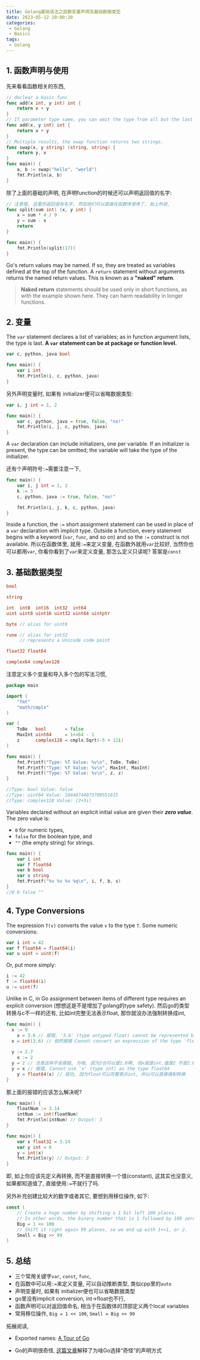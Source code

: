 ```yaml
---
title: Golang基础语法之函数变量声明及基础数据类型
date: 2023-05-12 10:00:20
categories:
 - Golang
 - Basics
tags:
 - Golang
---
```


## 1. 函数声明与使用

先来看看函数相关的东西, 

```go
// declear a basic func
func add(x int, y int) int {
	return x + y
}
// If parameter type same, you can omit the type from all but the last
func add(x, y int) int {
	return x + y
}
// Multiple results, the swap function returns two strings.
func swap(x, y string) (string, string) {
	return y, x
}
func main() {
	a, b := swap("hello", "world")
	fmt.Println(a, b)
}
```

除了上面的基础的声明, 在声明function的时候还可以声明返回值的名字: 

```go
// 注意哦, 这里的返回值有名字, 然后他们可以直接在函数体使用了, 如上所说, 
func split(sum int) (x, y int) {
	x = sum * 4 / 9
	y = sum - x
	return
}

func main() {
	fmt.Println(split(17))
}
```

Go's return values may be named. If so, they are treated as variables defined at the top of the function. A `return` statement without arguments returns the named return values. This is known as a **"naked" return**.

> **Naked return** statements should be used only in short functions, as with the example shown here. They can harm readability in longer functions.

## 2. 变量

The `var` statement declares a list of variables; as in function argument lists, the type is last. **A `var` statement can be at package or function level.**

```go
var c, python, java bool

func main() {
	var i int
	fmt.Println(i, c, python, java)
}
```

另外声明变量时, 如果有 initializer便可以省略数据类型:

```go
var i, j int = 1, 2

func main() {
	var c, python, java = true, false, "no!"
	fmt.Println(i, j, c, python, java)
}
```

A `var` declaration can include initializers, one per variable. If an initializer is present, the type can be omitted; the variable will take the type of the initializer.

还有个声明符号`:=`需要注意一下, 

```go
func main() {
	var i, j int = 1, 2
	k := 3
	c, python, java := true, false, "no!"

	fmt.Println(i, j, k, c, python, java)
}
```

Inside a function, the `:=` short assignment statement can be used in place of a `var` declaration with implicit type. Outside a function, every statement begins with a keyword (`var`, `func`, and so on) and so the `:=` construct is not available. 所以在函数体里, 就用`:=`来定义变量, 在函数外就用`var`比较好, 当然你也可以都用`var`,  你看你看到了`var`来定义变量, 那怎么定义只读呢? 答案是`const`

## 3. 基础数据类型

```go
bool

string

int  int8  int16  int32  int64
uint uint8 uint16 uint32 uint64 uintptr

byte // alias for uint8

rune // alias for int32
     // represents a Unicode code point

float32 float64

complex64 complex128
```

注意定义多个变量和导入多个包的写法习惯, 

```go
package main

import (
	"fmt"
	"math/cmplx"
)

var (
	ToBe   bool       = false
	MaxInt uint64     = 1<<64 - 1
	z      complex128 = cmplx.Sqrt(-5 + 12i)
)

func main() {
	fmt.Printf("Type: %T Value: %v\n", ToBe, ToBe)
	fmt.Printf("Type: %T Value: %v\n", MaxInt, MaxInt)
	fmt.Printf("Type: %T Value: %v\n", z, z)
}

//Type: bool Value: false
//Type: uint64 Value: 18446744073709551615
//Type: complex128 Value: (2+3i)
```

Variables declared without an explicit initial value are given their ***zero value***. The zero value is:

- `0` for numeric types,
- `false` for the boolean type, and
- `""` (the empty string) for strings.

```go
func main() {
	var i int
	var f float64
	var b bool
	var s string
	fmt.Printf("%v %v %v %q\n", i, f, b, s)
}
//0 0 false ""
```

## 4. Type Conversions

The expression `T(v)` converts the value `v` to the type `T`. Some numeric conversions:

```go
var i int = 42
var f float64 = float64(i)
var u uint = uint(f)
```

Or, put more simply:

```go
i := 42
f := float64(i)
u := uint(f)
```

Unlike in C, in Go assignment between items of different type requires an explicit conversion (想想这是不是增加了golang的type safety). 然后go的类型转换与c不一样的还有, 比如int完整无法表示float, 那你就没办法强制转换成int,  

```go
func main() {
  x := 9
	x = 3.6 // 报错, '3.6' (type untyped float) cannot be represented by the type int
  x = int(3.6) // 依然报错 Cannot convert an expression of the type 'float64' to the type 'int'
  
  y := 2.7
	x := 2 
  y = 2 // 注意这样不会报错, 为啥, 因为2也可以是2.0啊, 但x就是int,值是2 不是2.0
  y = x // 报错, Cannot use 'x' (type int) as the type float64
	y = float64(x) // 成功, 因为float可以完整表示int, 所以可以直接强制转换
}
```

那上面的报错的应该怎么解决呢? 

```go
func main() {
	floatNum := 3.14
	intNum := int(floatNum)
	fmt.Println(intNum) // Output: 3
}

func main() {
	var x float32 = 3.14
	var y int = 6
	y = int(x)
	fmt.Println(y) // Output: 3
}
```

即, 如上你应该先定义再转换, 而不是直接转换一个值(constant), 这其实也没意义, 如果都知道值了, 直接使用`:=`不就行了吗.  

另外补充创建比较大的数字或者其它, 要想到用移位操作, 如下:

```go
const (
	// Create a huge number by shifting a 1 bit left 100 places.
	// In other words, the binary number that is 1 followed by 100 zeroes.
	Big = 1 << 100
	// Shift it right again 99 places, so we end up with 1<<1, or 2.
	Small = Big >> 99
)
```

## 5. 总结

- 三个常用关键字`var`, `const`, `func`, 
- 在函数中可以用`:=`来定义变量, 可以自动推断类型, 类似cpp里的`auto`
- 声明变量时, 如果有 initializer便也可以省略数据类型
- go里没有implicit conversion, int->float也不行, 
- 函数声明可以对返回值命名, 相当于在函数体的顶部定义两个local variables
- 常用移位操作, `Big = 1 << 100`, `Small = Big >> 99`

拓展阅读, 

- Exported names: [A Tour of Go](https://go.dev/tour/basics/3)

- Go的声明很奇怪, [这篇文章](https://go.dev/blog/declaration-syntax)解释了为啥Go选择“奇怪”的声明方式

